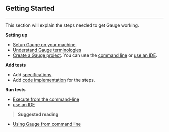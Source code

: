  ## Getting Started
-----------
This section will explain the steps needed to get Gauge working.

**Setting up**

* [Setup Gauge on your machine](../installations/README.md).
* [Understand Gauge terminologies](../gauge_domain/README.md)
* [Create a Gauge project](creating_a_gauge_project.md). You can use the [command line](../cli/README.md) or [use an IDE](../ide_support/README.md).

**Add tests**

* Add [specifications](../gauge_domain/specifications.md).
* Add [code implementation](../language_features/step_implementations.md) for the steps.

**Run tests**

* [Execute from the command-line](../cli/#executing-tests)
* [use an IDE](../ide_support/README.md)

>**Suggested reading**
* [Using Gauge from command line](../cli/README.md)
